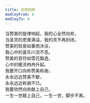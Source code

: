 ```yaml
---
title: 全然向祢
medleyFrom: 0
medleyTo: 0
---
```


当赞美的旋律响起，我的心全然向祢，  
当圣灵的恩膏满溢，我的灵不再封闭。  
赞美的轻泉如春雨沐浴，  
我心中的喜乐川流不息。  
赞美的音符如雪花飘逸，  
心中的暖流冉冉升起。  
我要开口向祢赞美称谢，  
永永远远赞美不歇，  
永永远远称谢不已。  
我要欣然向祢献上自己，  
一生一世献上自己，一生一世，脚步不离。
